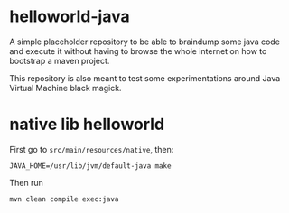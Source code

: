 # helloworld-java
A simple placeholder repository to be able to braindump some java code and execute it without having to browse the whole internet on how to bootstrap a maven project.

This repository is also meant to test some experimentations around Java Virtual Machine black magick.

# native lib helloworld

First go to `src/main/resources/native`, then:

```
JAVA_HOME=/usr/lib/jvm/default-java make
```

Then run

```
mvn clean compile exec:java
```

